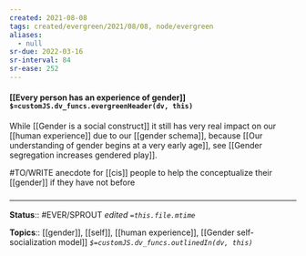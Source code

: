 ```yaml
---
created: 2021-08-08
tags: created/evergreen/2021/08/08, node/evergreen
aliases:
  - null
sr-due: 2022-03-16
sr-interval: 84
sr-ease: 252
---
```


#### [[Every person has an experience of gender]] `$=customJS.dv_funcs.evergreenHeader(dv, this)`

While [[Gender is a social construct]] it still has very real impact on our [[human experience]] due to our [[gender schema]], because
[[Our understanding of gender begins at a very early age]], 
see [[Gender segregation increases gendered play]]. 

#TO/WRITE anecdote for [[cis]] people to help the conceptualize their [[gender]] if they have not before
### <hr class="footnote"/>

**Status**:: #EVER/SPROUT
*edited `=this.file.mtime`*

**Topics**:: [[gender]], [[self]], [[human experience]], [[Gender self-socialization model]]
*`$=customJS.dv_funcs.outlinedIn(dv, this)`*

